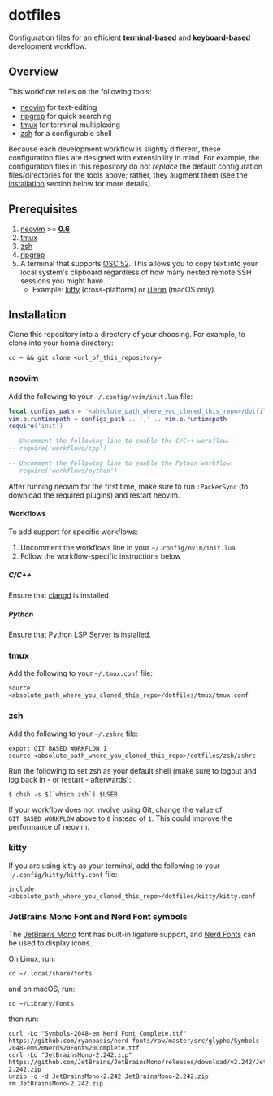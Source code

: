 # dotfiles

Configuration files for an efficient **terminal-based** and **keyboard-based**
development workflow.

## Overview

This workflow relies on the following tools:
* [neovim](https://github.com/neovim/neovim) for text-editing
* [ripgrep](https://github.com/BurntSushi/ripgrep) for quick searching
* [tmux](https://github.com/tmux/tmux) for terminal multiplexing
* [zsh](https://github.com/zsh-users/zsh) for a configurable shell

Because each development workflow is slightly different, these configuration
files are designed with extensibility in mind. For example, the configuration
files in this repository do not _replace_ the default configuration
files/directories for the tools above; rather, they augment them (see the
[installation](#installation) section below for more details).

## Prerequisites
1. [neovim](https://github.com/neovim/neovim) >=
   [**0.6**](https://github.com/neovim/neovim/releases/tag/v0.6.0)
1. [tmux](https://github.com/tmux/tmux)
1. [zsh](https://github.com/zsh-users/zsh)
1. [ripgrep](https://github.com/BurntSushi/ripgrep)
1. A terminal that supports
   [OSC 52](https://www.reddit.com/r/vim/comments/k1ydpn/a_guide_on_how_to_copy_text_from_anywhere/).
   This allows you to copy text into your local system's clipboard regardless
   of how many nested remote SSH sessions you might have.
   * Example: [kitty](https://github.com/kovidgoyal/kitty) (cross-platform) or
     [iTerm](https://github.com/gnachman/iTerm2) (macOS only).

## Installation

Clone this repository into a directory of your choosing. For example, to clone
into your home directory:

```shell
cd ~ && git clone <url_of_this_repository>
```

### neovim

Add the following to your `~/.config/nvim/init.lua` file:

```lua
local configs_path = '<absolute_path_where_you_cloned_this_repo>/dotfiles/neovim'
vim.o.runtimepath = configs_path .. ',' .. vim.o.runtimepath
require('init')

-- Uncomment the following line to enable the C/C++ workflow.
-- require('workflows/cpp')

-- Uncomment the following line to enable the Python workflow.
-- require('workflows/python')
```

After running neovim for the first time, make sure to run `:PackerSync` (to
download the required plugins) and restart neovim.

#### Workflows

To add support for specific workflows:

1. Uncomment the workflows line in your `~/.config/nvim/init.lua`
1. Follow the workflow-specific instructions below


##### C/C++

Ensure that [clangd](https://github.com/clangd/clangd) is installed.

##### Python

Ensure that [Python LSP
Server](https://github.com/python-lsp/python-lsp-server) is installed.

### tmux

Add the following to your `~/.tmux.conf` file:

```shell
source <absolute_path_where_you_cloned_this_repo>/dotfiles/tmux/tmux.conf
```

### zsh

Add the following to your `~/.zshrc` file:

```shell
export GIT_BASED_WORKFLOW 1
source <absolute_path_where_you_cloned_this_repo>/dotfiles/zsh/zshrc
```

Run the following to set zsh as your default shell (make sure to logout and log
back in - or restart - afterwards):

```shell
$ chsh -s $(`which zsh`) $USER
```

If your workflow does not involve using Git, change the value of
`GIT_BASED_WORKFLOW` above to `0` instead of `1`. This could improve the
performance of neovim.

### kitty

If you are using kitty as your terminal, add the following to your
`~/.config/kitty/kitty.conf` file:

```shell
include <absolute_path_where_you_cloned_this_repo>/dotfiles/kitty/kitty.conf
```

### JetBrains Mono Font and Nerd Font symbols

The [JetBrains Mono](https://www.jetbrains.com/lp/mono/) font has built-in
ligature support, and [Nerd Fonts](https://www.nerdfonts.com/) can be used to
display icons.

On Linux, run:

```shell
cd ~/.local/share/fonts
```

and on macOS, run:

```shell
cd ~/Library/Fonts
```

then run:

```shell
curl -Lo "Symbols-2048-em Nerd Font Complete.ttf" https://github.com/ryanoasis/nerd-fonts/raw/master/src/glyphs/Symbols-2048-em%20Nerd%20Font%20Complete.ttf
curl -Lo "JetBrainsMono-2.242.zip" https://github.com/JetBrains/JetBrainsMono/releases/download/v2.242/JetBrainsMono-2.242.zip
unzip -q -d JetBrainsMono-2.242 JetBrainsMono-2.242.zip
rm JetBrainsMono-2.242.zip
```
